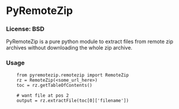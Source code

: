 # PyRemoteZip

### License: BSD

PyRemoteZip is a pure python module to extract files from remote zip archives without downloading the whole zip archive.

### Usage

        from pyremotezip.remotezip import RemoteZip
        rz = RemoteZip(<some_url_here>)
        toc = rz.getTableOfContents()
        
        # want file at pos 2
        output = rz.extractFile(toc[0]['filename'])
